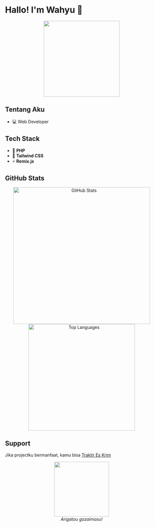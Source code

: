 # Hallo! I'm Wahyu 👋  

<p align="center">
  <img src="https://c.tenor.com/I4agzayzaXIAAAAC/tenor.gif" width="250">
</p>  

## Tentang Aku  
- 💻 Web Developer  

## Tech Stack  
- 🔧 **PHP**
- 🎨 **Tailwind CSS** 
- ⚡ **Remix.js**  

## GitHub Stats  
<p align="center">
  <img src="https://github-readme-stats.vercel.app/api?username=whyudacok&show_icons=true&theme=tokyonight" alt="GitHub Stats" width="450"/>
  <img src="https://github-readme-stats.vercel.app/api/top-langs/?username=whyudacok&layout=compact&theme=tokyonight" alt="Top Languages" width="350"/>
</p>  

## Support  
Jika projectku bermanfaat, kamu bisa [Traktir Es Krim](https://trakteer.id/slynnn)  

<p align="center">
  <img src="https://media.tenor.com/W3wUoMhulrwAAAA1/lycoris-recoil-lycoris.webp" width="180">
  <br>
  <em>Arigatou gozaimasu!</em>  
</p>  
